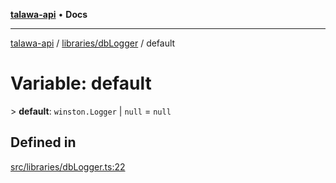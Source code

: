 [**talawa-api**](../../../README.md) • **Docs**

***

[talawa-api](../../../modules.md) / [libraries/dbLogger](../README.md) / default

# Variable: default

\> **default**: `winston.Logger` \| `null` = `null`

## Defined in

[src/libraries/dbLogger.ts:22](https://github.com/PalisadoesFoundation/talawa-api/blob/790ab2939a7c80eb0ff31afd318f8889a001f225/src/libraries/dbLogger.ts#L22)

